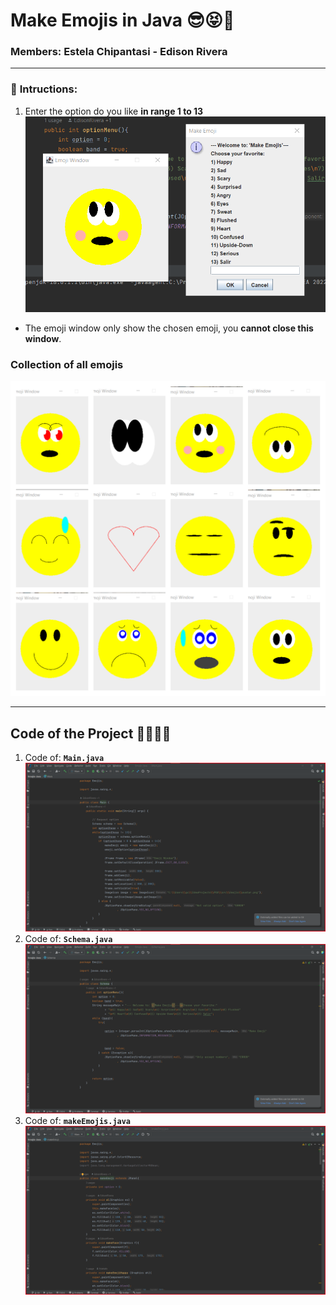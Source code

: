 # Make Emojis in Java 😎😝🤑
### Members: **Estela Chipantasi** - **Edison Rivera**
***
### 📙 **Intructions:**
1. Enter the option do you like **in range 1 to 13**
![Ejecution Window](assets/ejecucion.png)
+ The emoji window only show the chosen emoji, you **cannot close this window**.
### **Collection of all emojis** 
![Emojis Collection](assets/collage.png)
***

## **Code of the Project** 👩‍💻👨‍💻
1. Code of: **`Main.java`**
![Code Main.java](assets/main.png)
2. Code of: **`Schema.java`**
![Code Schema.java](assets/schema.png)
3. Code of: **`makeEmojis.java`**
![Code makeEmojis.java](assets/makeEmojis.png)